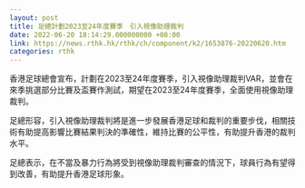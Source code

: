 ```yaml
---
layout: post
title: 足總計劃2023至24年度賽季　引入視像助理裁判
date: 2022-06-20 18:14:29.000000000 +08:00
link: https://news.rthk.hk/rthk/ch/component/k2/1653876-20220620.htm
categories: rthk
---
```


香港足球總會宣布，計劃在2023至24年度賽季，引入視像助理裁判VAR，並會在來季挑選部分比賽及盃賽作測試，期望在2023至24年度賽季，全面使用視像助理裁判。

足總形容，引入視像助理裁判將是進一步發展香港足球和裁判的重要步伐，相關技術有助提高影響比賽結果判決的準確性，維持比賽的公平性，有助提升香港的裁判水平。

足總表示，在不當及暴力行為將受到視像助理裁判審查的情況下，球員行為有望得到改善，有助提升香港足球形象。
